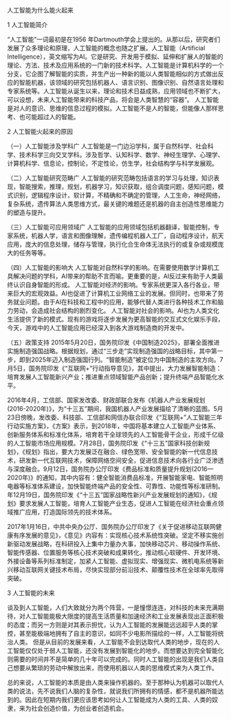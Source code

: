 人工智能为什么能火起来

1 人工智能简介
     
“人工智能”一词最初是在1956 年Dartmouth学会上提出的。从那以后，研究者们发展了众多理论和原理，人工智能的概念也随之扩展。人工智能（Artificial Intelligence），英文缩写为AI。它是研究、开发用于模拟、延伸和扩展人的智能的理论、方法、技术及应用系统的一门新的技术科学。人工智能是计算机科学的一个分支，它企图了解智能的实质，并生产出一种新的能以人类智能相似的方式做出反应的智能机器，该领域的研究包括机器人、语言识别、图像识别、自然语言处理和专家系统等。人工智能从诞生以来，理论和技术日益成熟，应用领域也不断扩大，可以设想，未来人工智能带来的科技产品，将会是人类智慧的“容器”。 人工智能是对人的意识、思维的信息过程的模拟。人工智能不是人的智能，但能像人那样思考、也可能超过人的智能。 

2 人工智能火起来的原因 

（一）人工智能涉及学科广
人工智能是一门边沿学科，属于自然科学、社会科学、技术科学三向交叉学科。涉及哲学、认知科学、数学、神经生理学、心理学、计算机科学、信息论，控制论，不定性论，仿生学，社会结构学与科学发展观。

（二）人工智能研究范畴广
人工智能的研究范畴包括语言的学习与处理，知识表现，智能搜索，推理，规划，机器学习，知识获取，组合调度问题，感知问题，模式识别，逻辑程序设计，软计算，不精确和不确定的管理，人工生命，神经网络，复杂系统，遗传算法人类思维方式，最关键的难题还是机器的自主创造性思维能力的塑造与提升。 

（三）人工智能可应用领域广
人工智能的应用领域包括机器翻译，智能控制，专家系统，机器人学，语言和图像理解，遗传编程机器人工厂，自动程序设计，航天应用，庞大的信息处理，储存与管理，执行化合生命体无法执行的或复杂或规模庞大的任务等等。 

（四）人工智能的影响大 
人工智能对自然科学的影响。在需要使用数学计算机工具解决问题的学科，AI带来的帮助不言而喻。更重要的是，AI反过来有助于人类最终认识自身智能的形成。 
人工智能对经济的影响。专家系统更深入各行各业，带来巨大的宏观效益。AI也促进了计算机工业网络工业的发展。但同时，也带来了劳务就业问题。由于AI在科技和工程中的应用，能够代替人类进行各种技术工作和脑力劳动，会造成社会结构的剧烈变化。 
人工智能对社会的影响。AI也为人类文化生活提供了新的模式。现有的游戏将逐步发展为更高智能的交互式文化娱乐手段，今天，游戏中的人工智能应用已经深入到各大游戏制造商的开发中。

（五）政策支持 
2015年5月20日，国务院印发《中国制造2025》，部署全面推进实施制造强国战略。根据规划，通过“三步走”实现制造强国的战略目标，其中第一步，即到2025年迈入制造强国行列。“智能制造”被定位为中国制造的主攻方向。7月5日，国务院印发《“互联网+”行动指导意见》，其中提出，大力发展智能制造：培育发展人工智能新兴产业；推进重点领域智能产品创新；提升终端产品智能化水平。

2016年4月，工信部、国家发改委、财政部联合发布《机器人产业发展规划(2016-2020年)》，为“十三五”期间，我国机器人产业发展描绘了清晰的蓝图。5月23日傍晚，发改委、科技部、工信部和网信办联合印发《“互联网+”人工智能三年行动实施方案》，《方案》表示，到2018年，中国将基本建立人工智能产业体系、创新服务体系和标准化体系，培育若干全球领先的人工智能骨干企业，形成千亿级的人工智能市场应用规模。7月28日，国务院印发《“十三五”国家科技创新规划》，《规划》指出，要大力发展泛在融合、绿色宽带、安全智能的新一代信息技术，研发新一代互联网技术，保障网络空间安全，促进信息技术向各行业广泛渗透与深度融合。9月12日，国务院办公厅印发《费品标准和质量提升规划(2016—2020年)》的通知，其中内容有：健全智能消费品标准，开展智能家电、智能照明电器等标准体系建设，加快智能终端产品的安全性、可靠性、功能性等标准研制。年12月19日，国务院印发《“十三五”国家战略性新兴产业发展规划的通知》，《规划》要求发展人工智能，培育人工智能产业生态，促进人工智能在经济社会重点领域推广应用，打造国际领先的技术体系。

2017年1月16日，中共中央办公厅、国务院办公厅印发了《关于促进移动互联网健康有序发展的意见》，《意见》内容有：实现核心技术系统性突破。坚定不移实施创新驱动发展战略，在科研投入上集中力量办大事，加快移动芯片、移动操作系统、智能传感器、位置服务等核心技术突破和成果转化，推动核心软硬件、开发环境、外接设备等系列标准制定，加紧人工智能、虚拟现实、增强现实、微机电系统等新兴移动互联网关键技术布局，尽快实现部分前沿技术、颠覆性技术在全球率先取得突破。

3 人工智能的未来

谈及到人工智能，人们大致就分为两个阵营，一是憧憬连连，对科技的未来充满期待，对人工智能能极大限度的提高生活质量和加速经济和工业发展表现出正面积极的态度；而另一方则是对其表示担忧，认为人工智能的发展能远远超乎人类的掌控，甚至能极端地拥有了自主的意识，如同不少电影所描绘的一样，人工智能将统治人类。 但是从目前的发展来看，人工智能不会到达取代人类的地步，现在的人工智能仅仅处于弱人工智能，还没有发展到智能化的地步。而想要达到完全智能化则需要的时间并不是简单的几十年可以完成的。同时人工智能的出现是我们人类自己想要从繁琐的劳动中解放出来，而使用机器以人类的思维模式来为人类工作。

总的来说，人工智能的本质是由人类来操作机器的。至于那种认为机器可以取代人类的说法，先不说我们人脑的复杂性，就说我们所拥有的情感，都不是机器所能达到的。因此在短期内我们更应该思考如何让人工智能成为人类的工具、人类的奴隶，来为社会创造价值，为创业者创造机会。
